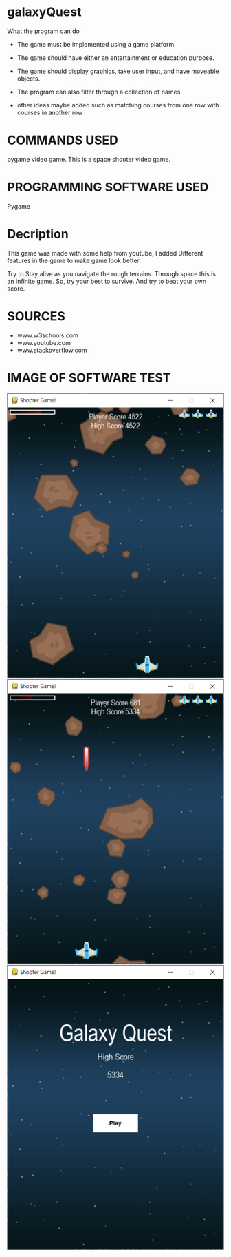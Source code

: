 # galaxyQuest


What the program can do
  - The game must be implemented using a game platform.

  - The game should have either an entertainment or education purpose.

  - The game should display graphics, take user input, and have moveable objects.

  - The program can also filter through a collection of names
  - other ideas maybe added such as matching courses from one row with courses in another row

# COMMANDS USED
pygame video game. This is a space shooter video game.

# PROGRAMMING SOFTWARE USED
Pygame

# Decription
This game was made with some help from youtube, I added Different features in the game to make game look better.

Try to Stay alive as you navigate the rough terrains. Through space this is an infinite game. So,
try your best to survive. And try to beat your own score.
# SOURCES
<ul>
  <li>www.w3schools.com</li>
  <li>www.youtube.com</li>
  <li>www.stackoverflow.com</li>
</ul>

# IMAGE OF SOFTWARE TEST
<img src="space_shooter.PNG"   />
<img src="space_shooterimg2.PNG"   />
<img src="space_shootermenu.PNG"   />

